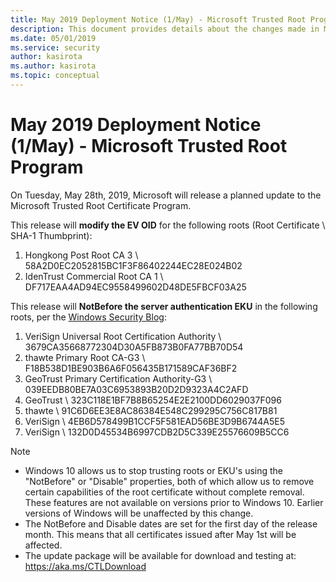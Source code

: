 ```yaml
---
title: May 2019 Deployment Notice (1/May) - Microsoft Trusted Root Program 
description: This document provides details about the changes made in May 2019 to the root store.
ms.date: 05/01/2019
ms.service: security
author: kasirota
ms.author: kasirota
ms.topic: conceptual
---
```


# May 2019 Deployment Notice (1/May) - Microsoft Trusted Root Program 

On Tuesday, May 28th, 2019, Microsoft will release a planned update to the Microsoft Trusted Root Certificate Program.

This release will **modify the EV OID** for the following roots (Root Certificate \\ SHA-1 Thumbprint):

1.  Hongkong Post Root CA 3 \\	58A2D0EC2052815BC1F3F86402244EC28E024B02
2.  IdenTrust Commercial Root CA 1 \\ 	DF717EAA4AD94EC9558499602D48DE5FBCF03A25


This release will **NotBefore the server authentication EKU** in the following roots, per the [Windows Security Blog](https://www.microsoft.com/security/blog/2018/10/04/microsoft-partners-with-digicert-to-begin-deprecating-symantec-tls-certificates):

1. VeriSign Universal Root Certification Authority \\ 3679CA35668772304D30A5FB873B0FA77BB70D54
2. thawte Primary Root CA-G3 \\ F18B538D1BE903B6A6F056435B171589CAF36BF2
3. GeoTrust Primary Certification Authority-G3 \\ 039EEDB80BE7A03C6953893B20D2D9323A4C2AFD
4. GeoTrust \\ 323C118E1BF7B8B65254E2E2100DD6029037F096 
5. thawte \\ 91C6D6EE3E8AC86384E548C299295C756C817B81
6. VeriSign \\ 4EB6D578499B1CCF5F581EAD56BE3D9B6744A5E5
7. VeriSign \\ 132D0D45534B6997CDB2D5C339E25576609B5CC6

>[!NOTE]
> * Windows 10 allows us to stop trusting roots or EKU's using the "NotBefore" or "Disable" properties, both of which allow us to remove certain capabilities of the root certificate without complete removal. These features are not available on versions prior to Windows 10. Earlier versions of Windows will be unaffected by this change. 
> * The NotBefore and Disable dates are set for the first day of the release month. This means that all certificates issued after May 1st will be affected.  
> * The update package will be available for download and testing at: <https://aka.ms/CTLDownload>
